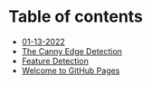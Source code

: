 # Table of contents

* [01-13-2022](README.md)
* [The Canny Edge Detection](01-25-2022.md)
* [Feature Detection](01-27-2022.md)
* [Welcome to GitHub Pages](<README (1).md>)
